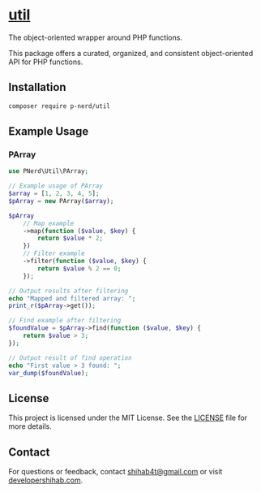 # [util](https://packagist.org/packages/p-nerd/util)

The object-oriented wrapper around PHP functions.

This package offers a curated, organized, and consistent object-oriented API for PHP functions.

## Installation

```sh
composer require p-nerd/util
```

## Example Usage

### PArray 

```php
use PNerd\Util\PArray;

// Example usage of PArray
$array = [1, 2, 3, 4, 5];
$pArray = new PArray($array);

$pArray
    // Map example
    ->map(function ($value, $key) {
        return $value * 2;
    })
    // Filter example
    ->filter(function ($value, $key) {
        return $value % 2 == 0;
    });

// Output results after filtering
echo "Mapped and filtered array: ";
print_r($pArray->get());

// Find example after filtering
$foundValue = $pArray->find(function ($value, $key) {
    return $value > 3;
});

// Output result of find operation
echo "First value > 3 found: ";
var_dump($foundValue);
```

## License

This project is licensed under the MIT License. See the [LICENSE](LICENSE) file for more details.

## Contact

For questions or feedback, contact [shihab4t@gmail.com](mailto:shihab4t@gmail.com) or visit [developershihab.com](https://developershihab.com).

